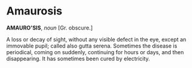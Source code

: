 # Amaurosis

**AMAURO'SIS**, _noun_ \[Gr. obscure.\]

A loss or decay of sight, without any visible defect in the eye, except an immovable pupil; called also gutta serena. Sometimes the disease is periodical, coming on suddenly, continuing for hours or days, and then disappearing. It has sometimes been cured by electricity.